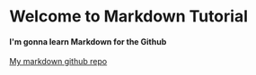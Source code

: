 # Welcome to Markdown Tutorial

#### I'm gonna learn Markdown for the Github

[My markdown github repo](https://github.com/RamRikhi/markdown/blob/master/01-Basics/basic.md)

